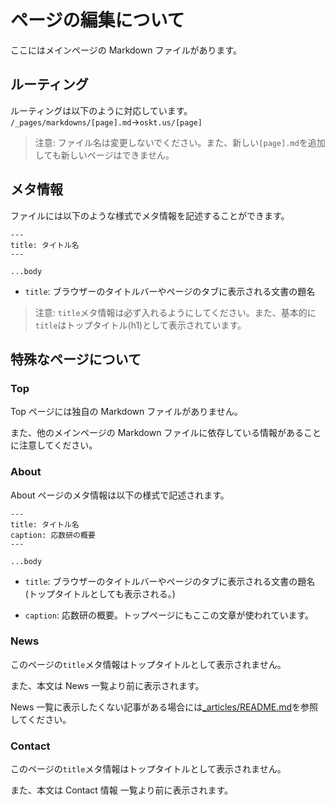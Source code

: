 # ページの編集について

ここにはメインページの Markdown ファイルがあります。

## ルーティング

ルーティングは以下のように対応しています。
`/_pages/markdowns/[page].md`→`oskt.us/[page]`

> 注意: ファイル名は変更しないでください。また、新しい`[page].md`を追加しても新しいページはできません。

## メタ情報

ファイルには以下のような様式でメタ情報を記述することができます。

```
---
title: タイトル名
---

...body
```

- `title`: ブラウザーのタイトルバーやページのタブに表示される文書の題名

> 注意: `title`メタ情報は必ず入れるようにしてください。また、基本的に`title`はトップタイトル(h1)として表示されています。

## 特殊なページについて

### Top

Top ページには独自の Markdown ファイルがありません。

また、他のメインページの Markdown ファイルに依存している情報があることに注意してください。

### About

About ページのメタ情報は以下の様式で記述されます。

```
---
title: タイトル名
caption: 応数研の概要
---

...body
```

- `title`: ブラウザーのタイトルバーやページのタブに表示される文書の題名(トップタイトルとしても表示される。)

- `caption`: 応数研の概要。トップページにもここの文章が使われています。

### News

このページの`title`メタ情報はトップタイトルとして表示されません。

また、本文は News 一覧より前に表示されます。

News 一覧に表示したくない記事がある場合には[\_articles/README.md]()を参照してください。

### Contact

このページの`title`メタ情報はトップタイトルとして表示されません。

また、本文は Contact 情報 一覧より前に表示されます。
